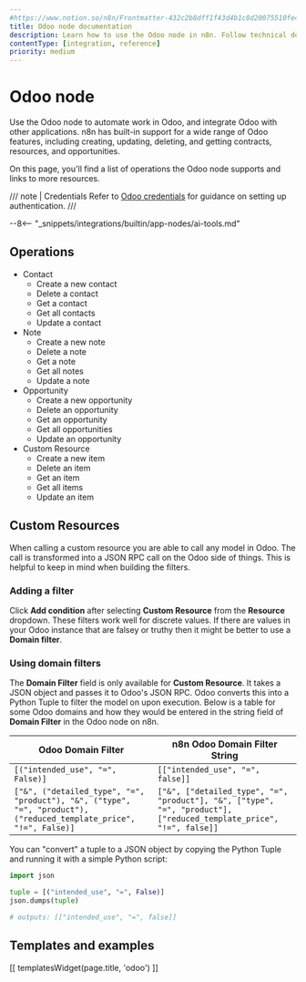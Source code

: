 ```yaml
---
#https://www.notion.so/n8n/Frontmatter-432c2b8dff1f43d4b1c8d20075510fe4
title: Odoo node documentation
description: Learn how to use the Odoo node in n8n. Follow technical documentation to integrate Odoo node into your workflows.
contentType: [integration, reference]
priority: medium
---
```


# Odoo node

Use the Odoo node to automate work in Odoo, and integrate Odoo with other applications. n8n has built-in support for a wide range of Odoo features, including creating, updating, deleting, and getting contracts, resources, and opportunities. 

On this page, you'll find a list of operations the Odoo node supports and links to more resources.

/// note | Credentials
Refer to [Odoo credentials](/integrations/builtin/credentials/odoo.md) for guidance on setting up authentication. 
///

--8<-- "_snippets/integrations/builtin/app-nodes/ai-tools.md"

## Operations

* Contact
    * Create a new contact
    * Delete a contact
    * Get a contact
    * Get all contacts
    * Update a contact
* Note
    * Create a new note
    * Delete a note
    * Get a note
    * Get all notes
    * Update a note
* Opportunity
    * Create a new opportunity
    * Delete an opportunity
    * Get an opportunity
    * Get all opportunities
    * Update an opportunity
* Custom Resource
    * Create a new item
    * Delete an item
    * Get an item
    * Get all items
    * Update an item

## Custom Resources

When calling a custom resource you are able to call any model in Odoo. The call is transformed into a JSON RPC call on the Odoo side of things. This is helpful to keep in mind when building the filters. 


### Adding a filter

Click **Add condition** after selecting **Custom Resource** from the **Resource** dropdown. These filters work well for discrete values. If there are values in your Odoo instance that are falsey or truthy then it might be better
to use a **Domain filter**.

### Using domain filters

The **Domain Filter** field is only available for **Custom Resource**. It takes a JSON object and passes it to Odoo's JSON RPC. Odoo converts this into a Python Tuple to filter the model on upon execution. Below is a table for some Odoo domains and how they would be entered in the string field of **Domain Filter** in the Odoo node on n8n.


| Odoo Domain Filter | n8n Odoo Domain Filter String |
| -------------------- | ------------------------------------------------ |
| `[("intended_use", "=", False)]` | `[["intended_use", "=", false]]` |
| `["&", ("detailed_type", "=", "product"), "&", ("type", "=", "product"), ("reduced_template_price", "!=", False)]` | `["&", ["detailed_type", "=", "product"], "&", ["type", "=", "product"], ["reduced_template_price", "!=", false]]` |

You can "convert" a tuple to a JSON object by copying the Python Tuple and running it with a simple Python script:

```python
import json

tuple = [("intended_use", "=", False)]
json.dumps(tuple)

# outputs: [["intended_use", "=", false]]
```


## Templates and examples

<!-- see https://www.notion.so/n8n/Pull-in-templates-for-the-integrations-pages-37c716837b804d30a33b47475f6e3780 -->
[[ templatesWidget(page.title, 'odoo') ]]

